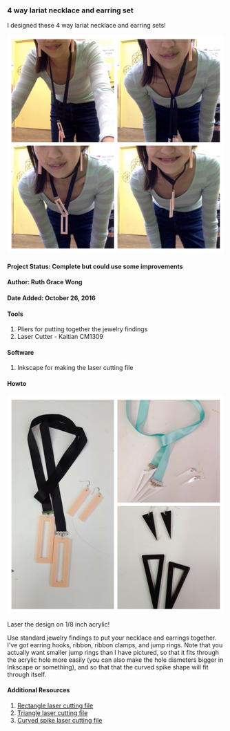 ### 4 way lariat necklace and earring set

I designed these 4 way lariat necklace and earring sets!

![four_way_necklace_set](images/fourway.jpg)

#### Project Status: Complete but could use some improvements

#### Author: Ruth Grace Wong

#### Date Added: October 26, 2016

#### Tools
1. Pliers for putting together the jewelry findings
2. Laser Cutter - Kaitian CM1309

#### Software
1. Inkscape for making the laser cutting file

#### Howto

![necklaces](images/lariat.jpg)

Laser the design on 1/8 inch acrylic!

Use standard jewelry findings to put your necklace and earrings together. I've got earring hooks, ribbon, ribbon clamps, and jump rings. Note that you actually want smaller jump rings than I have pictured, so that it fits through the acrylic hole more easily (you can also make the hole diameters bigger in Inkscape or something), and so that that the curved spike shape will fit through itself.

#### Additional Resources
1. [Rectangle laser cutting file](rectangle_lariat.svg)
2. [Triangle laser cutting file](triangle_lariat.svg)
3. [Curved spike laser cutting file](curve_spike_lariat.svg)

